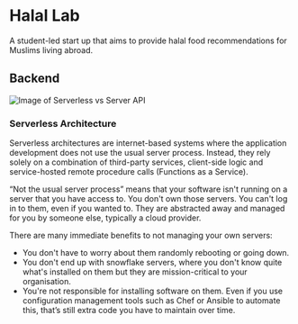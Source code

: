 # Halal Lab
A student-led start up that aims to provide halal food recommendations for Muslims living abroad.

## Backend 

![Image of Serverless vs Server API](https://www.gocd.org/assets/images/blog/serverless-continuous-delivery/traditional-vs-serverless-ee2afc44.jpeg)


### Serverless Architecture
Serverless architectures are internet-based systems where the application development does not use the usual server process. Instead, they rely solely on a combination of third-party services, client-side logic and service-hosted remote procedure calls (Functions as a Service).

“Not the usual server process” means that your software isn't running on a server that you have access to. You don't own those servers. You can't log in to them, even if you wanted to. They are abstracted away and managed for you by someone else, typically a cloud provider.

There are many immediate benefits to not managing your own servers:

* You don't have to worry about them randomly rebooting or going down.
* You don't end up with snowflake servers, where you don't know quite what's installed on them but they are mission-critical to your organisation.
* You're not responsible for installing software on them. Even if you use configuration management tools such as Chef or Ansible to automate this, that’s still extra code you have to maintain over time.
